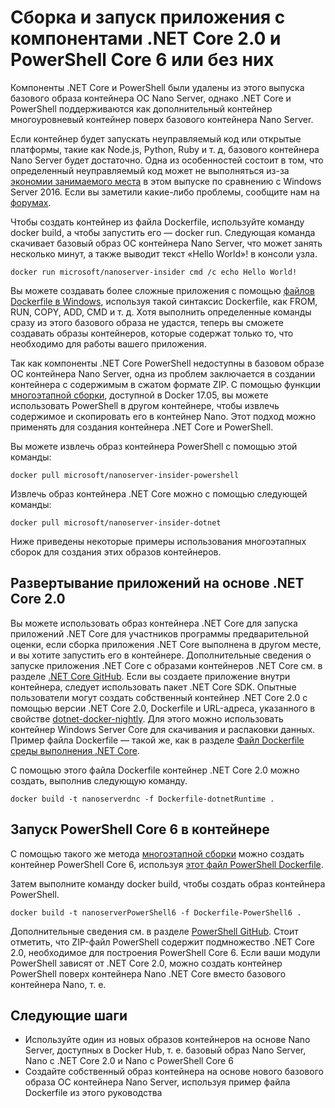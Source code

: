 # <a name="build-and-run-an-application-with-or-without-net-core-20-or-powershell-core-6"></a>Сборка и запуск приложения с компонентами .NET Core 2.0 и PowerShell Core 6 или без них

Компоненты .NET Core и PowerShell были удалены из этого выпуска базового образа контейнера ОС Nano Server, однако .NET Core и PowerShell поддерживаются как дополнительный контейнер многоуровневый контейнер поверх базового контейнера Nano Server.  

Если контейнер будет запускать неуправляемый код или открытые платформы, такие как Node.js, Python, Ruby и т. д, базового контейнера Nano Server будет достаточно.  Одна из особенностей состоит в том, что определенный неуправляемый код может не выполняться из-за [экономии занимаемого места](https://docs.microsoft.com/windows-server/get-started/nano-in-semi-annual-channel) в этом выпуске по сравнению с Windows Server 2016. Если вы заметили какие-либо проблемы, сообщите нам на [форумах](https://social.msdn.microsoft.com/Forums/home?forum=windowscontainers). 

Чтобы создать контейнер из файла Dockerfile, используйте команду docker build, а чтобы запустить его — docker run.  Следующая команда скачивает базовый образ ОС контейнера Nano Server, что может занять несколько минут, а также выводит текст «Hello World»! в консоли узла.

```
docker run microsoft/nanoserver-insider cmd /c echo Hello World!
```

Вы можете создавать более сложные приложения с помощью [файлов Dockerfile в Windows](https://docs.microsoft.com/virtualization/windowscontainers/manage-docker/manage-windows-dockerfile), используя такой синтаксис Dockerfile, как FROM, RUN, COPY, ADD, CMD и т. д. Хотя выполнить определенные команды сразу из этого базового образа не удастся, теперь вы сможете создавать образы контейнеров, которые содержат только то, что необходимо для работы вашего приложения.

Так как компоненты .NET Core PowerShell недоступны в базовом образе ОС контейнера Nano Server, одна из проблем заключается в создании контейнера с содержимым в сжатом формате ZIP. С помощью функции [многоэтапной сборки](https://docs.docker.com/engine/userguide/eng-image/multistage-build/), доступной в Docker 17.05, вы можете использовать PowerShell в другом контейнере, чтобы извлечь содержимое и скопировать его в контейнер Nano. Этот подход можно применять для создания контейнера .NET Core и PowerShell. 

Вы можете извлечь образ контейнера PowerShell с помощью этой команды:

```
docker pull microsoft/nanoserver-insider-powershell
```

Извлечь образ контейнера .NET Core можно с помощью следующей команды:

```
docker pull microsoft/nanoserver-insider-dotnet
```

Ниже приведены некоторые примеры использования многоэтапных сборок для создания этих образов контейнеров.

## <a name="deploy-apps-based-on-net-core-20"></a>Развертывание приложений на основе .NET Core 2.0
Вы можете использовать образ контейнера .NET Core для запуска приложений .NET Core для участников программы предварительной оценки, если сборка приложения .NET Core выполнена в другом месте, и вы хотите запустить его в контейнере.  Дополнительные сведения о запуске приложения .NET Core с образами контейнеров .NET Core см. в разделе [.NET Core GitHub](https://github.com/dotnet/dotnet-docker-nightly).  Если вы создаете приложение внутри контейнера, следует использовать пакет .NET Core SDK.  Опытные пользователи могут создать собственный контейнер .NET Core 2.0 с помощью версии .NET Core 2.0, Dockerfile и URL-адреса, указанного в свойстве [dotnet-docker-nightly](https://github.com/dotnet/dotnet-docker-nightly/tree/master/2.0). Для этого можно использовать контейнер Windows Server Core для скачивания и распаковки данных.  Пример файла Dockerfile — такой же, как в разделе [Файл Dockerfile среды выполнения .NET Core](https://github.com/dotnet/dotnet-docker-nightly/blob/master/2.0/runtime/nanoserver-insider/amd64/Dockerfile).


С помощью этого файла Dockerfile контейнер .NET Core 2.0 можно создать, выполнив следующую команду.

```
docker build -t nanoserverdnc -f Dockerfile-dotnetRuntime .
```

## <a name="run-powershell-core-6-in-a-container"></a>Запуск PowerShell Core 6 в контейнере
С помощью такого же метода [многоэтапной сборки](https://docs.docker.com/engine/userguide/eng-image/multistage-build/) можно создать контейнер PowerShell Core 6, используя [этот файл PowerShell Dockerfile](https://github.com/PowerShell/PowerShell-Docker/blob/master/release/stable/nanoserver/docker/Dockerfile).


Затем выполните команду docker build, чтобы создать образ контейнера PowerShell.

``` 
docker build -t nanoserverPowerShell6 -f Dockerfile-PowerShell6 .
```

Дополнительные сведения см. в разделе [PowerShell GitHub](https://github.com/PowerShell/PowerShell-Docker/tree/master/release).  Стоит отметить, что ZIP-файл PowerShell содержит подмножество .NET Core 2.0, необходимое для построения PowerShell Core 6.  Если ваши модули PowerShell зависят от .NET Core 2.0, можно создать контейнер PowerShell поверх контейнера Nano .NET Core вместо базового контейнера Nano, т. е. 

## <a name="next-steps"></a>Следующие шаги
- Используйте один из новых образов контейнеров на основе Nano Server, доступных в Docker Hub, т. е. базовый образ Nano Server, Nano с .NET Core 2.0 и Nano с PowerShell Core 6
- Создайте собственный образ контейнера на основе нового базового образа ОС контейнера Nano Server, используя пример файла Dockerfile из этого руководства 
